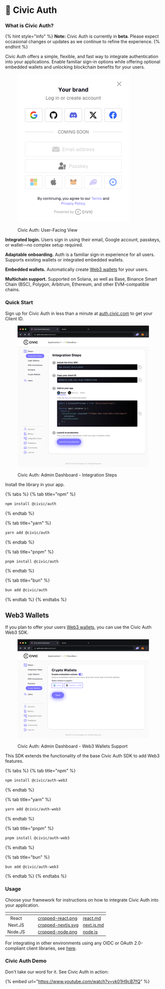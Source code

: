 # 🔏 Civic Auth

### What is Civic Auth?

{% hint style="info" %}
**Note:** Civic Auth is currently in **beta**. Please expect occasional changes or updates as we continue to refine the experience.
{% endhint %}

Civic Auth offers a simple, flexible, and fast way to integrate authentication into your applications. Enable familiar sign-in options while offering optional embedded wallets and unlocking blockchain benefits for your users.

<figure><img src=".gitbook/assets/current.png" alt="" width="360"><figcaption><p>Civic Auth: User-Facing View</p></figcaption></figure>

**Integrated login.** Users sign in using their email, Google account, passkeys, or wallet—no complex setup required.

**Adaptable onboarding.** Auth is a familiar sign-in experience for all users. Supports existing wallets or integrated embedded wallets.

**Embedded wallets.** Automatically create [Web3 wallets](web3/embedded-wallets.md) for your users.

**Multichain support.** Supported on Solana, as well as Base, Binance Smart Chain (BSC), Polygon, Arbitrum, Ethereum, and other EVM-compatible chains.&#x20;

### Quick Start

Sign up for Civic Auth in less than a minute at [auth.civic.com](https://auth.civic.com) to get your Client ID.

<figure><img src=".gitbook/assets/Integration Setup.png" alt=""><figcaption><p>Civic Auth: Admin Dashboard - Integration Steps</p></figcaption></figure>

Install the library in your app.

{% tabs %}
{% tab title="npm" %}
```bash
npm install @civic/auth
```
{% endtab %}

{% tab title="yarn" %}
```bash
yarn add @civic/auth
```
{% endtab %}

{% tab title="pnpm" %}
```bash
pnpm install @civic/auth
```
{% endtab %}

{% tab title="bun" %}
```bash
bun add @civic/auth
```
{% endtab %}
{% endtabs %}

## Web3 Wallets

If you plan to offer your users [Web3 wallets](./#web3-wallets), you can use the Civic Auth Web3 SDK.

<figure><img src=".gitbook/assets/Toggle ON.png" alt=""><figcaption><p>Civic Auth: Admin Dashboard - Web3 Wallets Support</p></figcaption></figure>

This SDK extends the functionality of the base Civic Auth SDK to add Web3 features.

{% tabs %}
{% tab title="npm" %}
```bash
npm install @civic/auth-web3
```
{% endtab %}

{% tab title="yarn" %}
```bash
yarn add @civic/auth-web3
```
{% endtab %}

{% tab title="pnpm" %}
```bash
pnpm install @civic/auth-web3
```
{% endtab %}

{% tab title="bun" %}
```bash
bun add @civic/auth-web3
```
{% endtab %}
{% endtabs %}

### Usage

Choose your framework for instructions on how to integrate Civic Auth into your application.

<table data-view="cards"><thead><tr><th align="center"></th><th data-hidden></th><th data-hidden></th><th data-hidden data-card-cover data-type="files"></th><th data-hidden data-card-target data-type="content-ref"></th></tr></thead><tbody><tr><td align="center">React</td><td></td><td></td><td><a href=".gitbook/assets/cropped-react.png">cropped-react.png</a></td><td><a href="integration/react.md">react.md</a></td></tr><tr><td align="center">Next.JS</td><td></td><td></td><td><a href=".gitbook/assets/cropped-nextjs.svg">cropped-nextjs.svg</a></td><td><a href="integration/next.js.md">next.js.md</a></td></tr><tr><td align="center">Node.JS</td><td></td><td></td><td><a href=".gitbook/assets/cropped-node.png">cropped-node.png</a></td><td><a href="integration/node.js/">node.js</a></td></tr></tbody></table>

For integrating in other environments using any OIDC or OAuth 2.0-compliant client libraries, see [here](integration/other.md).

### Civic Auth Demo

Don't take our word for it. See Civic Auth in action:&#x20;

{% embed url="https://www.youtube.com/watch?v=vk01H9cB7fQ" %}

